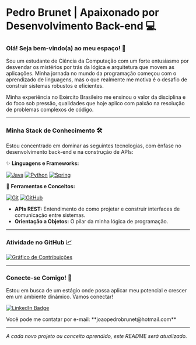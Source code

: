 # Pedro Brunet | Apaixonado por Desenvolvimento Back-end 💻

### Olá! Seja bem-vindo(a) ao meu espaço! 👋

Sou um estudante de Ciência da Computação com um forte entusiasmo por desvendar os mistérios por trás da lógica e arquitetura que movem as aplicações. Minha jornada no mundo da programação começou com o aprendizado de linguagens, mas o que realmente me motiva é o desafio de construir sistemas robustos e eficientes.

Minha experiência no Exército Brasileiro me ensinou o valor da disciplina e do foco sob pressão, qualidades que hoje aplico com paixão na resolução de problemas complexos de código.

---

### Minha Stack de Conhecimento 🛠️

Estou concentrado em dominar as seguintes tecnologias, com ênfase no desenvolvimento back-end e na construção de APIs:

✨ **Linguagens e Frameworks:**

[![Java](https://img.shields.io/badge/Java-FFA500?style=for-the-badge&logo=java&logoColor=white)](https://www.oracle.com/java/)
[![Python](https://img.shields.io/badge/Python-3776AB?style=for-the-badge&logo=python&logoColor=white)](https://www.python.org/)
[![Spring](https://img.shields.io/badge/Spring-6DB33F?style=for-the-badge&logo=spring&logoColor=white)](https://spring.io/)

🔗 **Ferramentas e Conceitos:**

[![Git](https://img.shields.io/badge/GIT-E44C30?style=for-the-badge&logo=git&logoColor=white)](https://git-scm.com/)
[![GitHub](https://img.shields.io/badge/GitHub-100000?style=for-the-badge&logo=github&logoColor=white)](https://github.com/)
* **APIs REST:** Entendimento de como projetar e construir interfaces de comunicação entre sistemas.
* **Orientação a Objetos:** O pilar da minha lógica de programação.

---

### Atividade no GitHub 📈

[![Gráfico de Contribuições](https://github-readme-activity-graph.vercel.app/graph?username=pedrobrunet&theme=react-dark)]()


---

### Conecte-se Comigo! 💬

Estou em busca de um estágio onde possa aplicar meu potencial e crescer em um ambiente dinâmico. Vamos conectar!

[![LinkedIn Badge](https://img.shields.io/badge/-LinkedIn-blue?style=for-the-badge&logo=linkedin&logoColor=white)](https://www.linkedin.com/in/jo%C3%A3o-pedro-brunet-323133346/)
<br>
<p>
  Você pode me contatar por e-mail: **joaopedrobrunet@hotmail.com**
</p>

---
_A cada novo projeto ou conceito aprendido, este README será atualizado._
